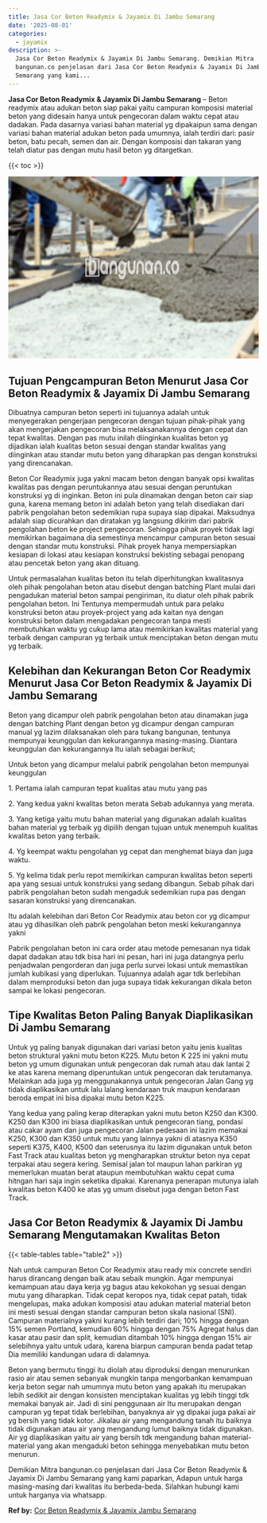 ```yaml
---
title: Jasa Cor Beton Readymix & Jayamix Di Jambu Semarang
date: '2025-08-01'
categories:
  - jayamix
description: >-
  Jasa Cor Beton Readymix & Jayamix Di Jambu Semarang. Demikian Mitra
  bangunan.co penjelasan dari Jasa Cor Beton Readymix & Jayamix Di Jambu
  Semarang yang kami...
---
```


**Jasa Cor Beton Readymix & Jayamix Di Jambu Semarang** – Beton readymix atau adukan beton siap pakai yaitu campuran komposisi material beton yang didesain hanya untuk pengecoran dalam waktu cepat atau dadakan. Pada dasarnya variasi bahan material yg dipakaipun sama dengan variasi bahan material adukan beton pada umumnya, ialah terdiri dari: pasir beton, batu pecah, semen dan air. Dengan komposisi dan takaran yang telah diatur pas dengan mutu hasil beton yg ditargetkan.

{{< toc >}}

![Jasa Cor Beton Readymix & Jayamix Di Jambu Semarang](/images/jasa-cor-readymix-02.png)

## Tujuan Pengcampuran Beton Menurut Jasa Cor Beton Readymix & Jayamix Di Jambu Semarang

Dibuatnya campuran beton seperti ini tujuannya adalah untuk menyegerakan pengerjaan pengecoran dengan tujuan pihak-pihak yang akan mengerjakan pengecoran bisa melaksanakannya dengan cepat dan tepat kwalitas. Dengan pas mutu inilah diinginkan kualitas beton yg dijadikan ialah kualitas beton sesuai dengan standar kwalitas yang diinginkan atau standar mutu beton yang diharapkan pas dengan konstruksi yang direncanakan.

Beton Cor Readymix juga yakni macam beton dengan banyak opsi kwalitas kwalitas pas dengan peruntukannya atau sesuai dengan peruntukan konstruksi yg di inginkan. Beton ini pula dinamakan dengan beton cair siap guna, karena memang beton ini adalah beton yang telah disediakan dari pabrik pengolahan beton sedemikian rupa supaya siap dipakai. Maksudnya adalah siap dicurahkan dan diratakan yg langsung dikirim dari pabrik pengolahan beton ke project pengecoran. Sehingga pihak proyek tidak lagi memikirkan bagaimana dia semestinya mencampur campuran beton sesuai dengan standar mutu konstruksi. Pihak proyek hanya mempersiapkan kesiapan di lokasi atau kesiapan konstruksi bekisting sebagai penopang atau pencetak beton yang akan dituang.

Untuk permasalahan kualitas beton itu telah diperhitungkan kwalitasnya oleh pihak pengolahan beton atau disebut dengan batching Plant mulai dari pengadukan material beton sampai pengiriman, itu diatur oleh pihak pabrik pengolahan beton. Ini Tentunya mempermudah untuk para pelaku konstruksi beton atau proyek-project yang ada kaitan nya dengan konstruksi beton dalam mengadakan pengecoran tanpa mesti membutuhkan waktu yg cukup lama atau memikirkan kwalitas material yang terbaik dengan campuran yg terbaik untuk menciptakan beton dengan mutu yg terbaik.

## Kelebihan dan Kekurangan Beton Cor Readymix Menurut Jasa Cor Beton Readymix & Jayamix Di Jambu Semarang

Beton yang dicampur oleh pabrik pengolahan beton atau dinamakan juga dengan batching Plant dengan beton yg dicampur dengan campuran manual yg lazim dilaksanakan oleh para tukang bangunan, tentunya mempunyai keunggulan dan kekurangannya masing-masing. Diantara keunggulan dan kekurangannya Itu ialah sebagai berikut;

Untuk beton yang dicampur melalui pabrik pengolahan beton mempunyai keunggulan

1\. Pertama ialah campuran tepat kualitas atau mutu yang pas

2\. Yang kedua yakni kwalitas beton merata Sebab adukannya yang merata.

3\. Yang ketiga yaitu mutu bahan material yang digunakan adalah kualitas bahan material yg terbaik yg dipilih dengan tujuan untuk menempuh kualitas kwalitas beton yang terbaik.

4\. Yg keempat waktu pengolahan yg cepat dan menghemat biaya dan juga waktu.

5\. Yg kelima tidak perlu repot memikirkan campuran kwalitas beton seperti apa yang sesuai untuk konstruksi yang sedang dibangun. Sebab pihak dari pabrik pengolahan beton sudah mengaduk sedemikian rupa pas dengan sasaran konstruksi yang direncanakan.

Itu adalah kelebihan dari Beton Cor Readymix atau beton cor yg dicampur atau yg dihasilkan oleh pabrik pengolahan beton meski kekurangannya yakni

Pabrik pengolahan beton ini cara order atau metode pemesanan nya tidak dapat dadakan atau tdk bisa hari ini pesan, hari ini juga datangnya perlu penjadwalan pengorderan dan juga perlu survei lokasi untuk memastikan jumlah kubikasi yang diperlukan. Tujuannya adalah agar tdk berlebihan dalam memproduksi beton dan juga supaya tidak kekurangan dikala beton sampai ke lokasi pengecoran.

## Tipe Kwalitas Beton Paling Banyak Diaplikasikan Di Jambu Semarang

Untuk yg paling banyak digunakan dari variasi beton yaitu jenis kualitas beton struktural yakni mutu beton K225. Mutu beton K 225 ini yakni mutu beton yg umum digunakan untuk pengecoran dak rumah atau dak lantai 2 ke atas karena memang diperuntukan untuk pengecoran dak terutamanya. Melainkan ada juga yg menggunakannya untuk pengecoran Jalan Gang yg tidak diaplikasikan untuk lalu lalang kendaraan truk maupun kendaraan beroda empat ini bisa dipakai mutu beton K225.

Yang kedua yang paling kerap diterapkan yakni mutu beton K250 dan K300. K250 dan K300 ini biasa diaplikasikan untuk pengecoran tiang, pondasi atau cakar ayam dan juga pengecoran Jalan pedesaan ini lazim memakai K250, K300 dan K350 untuk mutu yang lainnya yakni di atasnya K350 seperti K375, K400, K500 dan seterusnya itu lazim digunakan untuk beton Fast Track atau kualitas beton yg mengharapkan struktur beton nya cepat terpakai atau segera kering. Semisal jalan tol maupun lahan parkiran yg memerlukan muatan berat ataupun membutuhkan waktu cepat cuma hitngan hari saja ingin seketika dipakai. Karenanya penerapan mutunya ialah kwalitas beton K400 ke atas yg umum disebut juga dengan beton Fast Track.

## Jasa Cor Beton Readymix & Jayamix Di Jambu Semarang Mengutamakan Kwalitas Beton

{{< table-tables table="table2" >}}

Nah untuk campuran Beton Cor Readymix atau ready mix concrete sendiri harus dirancang dengan baik atau sebaik mungkin. Agar mempunyai kemampuan atau daya kerja yg bagus atau kekokohan yg sesuai dengan mutu yang diharapkan. Tidak cepat keropos nya, tidak cepat patah, tidak mengelupas, maka adukan komposisi atau adukan material material beton ini mesti sesuai dengan standar campuran beton skala nasional (SNI). Campuran materialnya yakni kurang lebih terdiri dari; 10% hingga dengan 15% semen Portland, kemudian 60% hingga dengan 75% Agregat halus dan kasar atau pasir dan split, kemudian ditambah 10% hingga dengan 15% air selebihnya yaitu untuk udara, karena biarpun campuran benda padat tetap Dia memiliki kandungan udara di dalamnya.

Beton yang bermutu tinggi itu diolah atau diproduksi dengan menurunkan rasio air atau semen sebanyak mungkin tanpa mengorbankan kemampuan kerja beton segar nah umumnya mutu beton yang apakah itu merupakan lebih sedikit air dengan konsisten menciptakan kualitas yg lebih tinggi tdk memakai banyak air. Jadi di sini penggunaan air Itu merupakan dengan campuran yg tepat tidak berlebihan, banyaknya air yg dipakai juga pakai air yg bersih yang tidak kotor. Jikalau air yang mengandung tanah itu baiknya tidak digunakan atau air yang mengandung lumut baiknya tidak digunakan. Air yg diaplikasikan yaitu air yang bersih tdk mengandung bahan material-material yang akan mengaduki beton sehingga menyebabkan mutu beton menurun.

Demikian Mitra bangunan.co penjelasan dari Jasa Cor Beton Readymix & Jayamix Di Jambu Semarang yang kami paparkan, Adapun untuk harga masing-masing dari kwalitas itu berbeda-beda. Silahkan hubungi kami untuk harganya via whatsapp.

**Ref by:** [Cor Beton Readymix & Jayamix Jambu Semarang](https://id.wikipedia.org/wiki/Cor)
